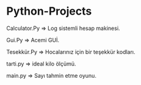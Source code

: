 # Python-Projects

Calculator.Py => Log sistemli hesap makinesi.

Gui.Py => Acemi GUİ.

Tesekkür.Py => Hocalarınız için bir teşekkür kodları.

tarti.py => ideal kilo ölçümü.

main.py => Sayı tahmin etme oyunu.

